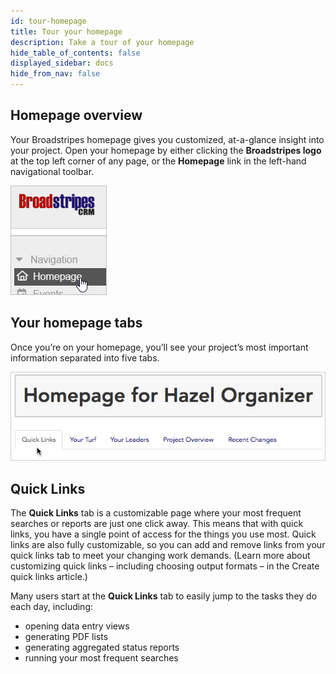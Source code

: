 ```yaml
---
id: tour-homepage
title: Tour your homepage
description: Take a tour of your homepage
hide_table_of_contents: false
displayed_sidebar: docs
hide_from_nav: false
---
```


<head>
  <title>Tour your homepage | Broadstripes Documentation</title>
  <meta
    name="description"
    content="Take a tour of your homepage"
  />
</head>

## Homepage overview

Your Broadstripes homepage gives you customized, at-a-glance insight into your project. Open your homepage by either clicking the **Broadstripes logo** at the top left corner of any page, or the **Homepage** link in the left-hand navigational toolbar.

![Homepage navigational panel](/img/getting-started/homepage-left-nav-panel.png#center)

## Your homepage tabs
Once you’re on your homepage, you’ll see your project’s most important information separated into five tabs.

![Homepage tabs](/img/getting-started/homepage-tabs.png#center)

## Quick Links

The **Quick Links** tab is a customizable page where your most frequent searches or reports are just one click away.
This means that with quick links, you have a single point of access for the things you use most. Quick links are also fully customizable, so you can add and remove links from your quick links tab to meet your changing work demands. (Learn more about customizing quick links – including choosing output formats – in the Create quick links article.)

Many users start at the **Quick Links** tab to easily jump to the tasks they do each day, including:
- opening data entry views
- generating PDF lists
- generating aggregated status reports
- running your most frequent searches